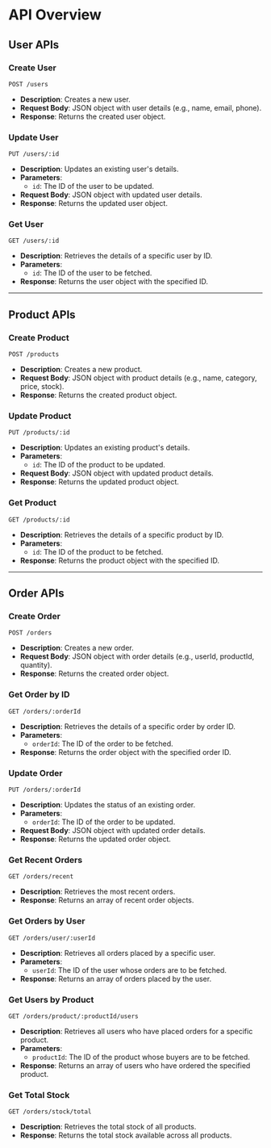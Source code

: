# API Overview

## User APIs

### Create User
`POST /users`
- **Description**: Creates a new user.
- **Request Body**: JSON object with user details (e.g., name, email, phone).
- **Response**: Returns the created user object.

### Update User
`PUT /users/:id`
- **Description**: Updates an existing user's details.
- **Parameters**: 
  - `id`: The ID of the user to be updated.
- **Request Body**: JSON object with updated user details.
- **Response**: Returns the updated user object.

### Get User
`GET /users/:id`
- **Description**: Retrieves the details of a specific user by ID.
- **Parameters**:
  - `id`: The ID of the user to be fetched.
- **Response**: Returns the user object with the specified ID.

---

## Product APIs

### Create Product
`POST /products`
- **Description**: Creates a new product.
- **Request Body**: JSON object with product details (e.g., name, category, price, stock).
- **Response**: Returns the created product object.

### Update Product
`PUT /products/:id`
- **Description**: Updates an existing product's details.
- **Parameters**: 
  - `id`: The ID of the product to be updated.
- **Request Body**: JSON object with updated product details.
- **Response**: Returns the updated product object.

### Get Product
`GET /products/:id`
- **Description**: Retrieves the details of a specific product by ID.
- **Parameters**: 
  - `id`: The ID of the product to be fetched.
- **Response**: Returns the product object with the specified ID.

---

## Order APIs

### Create Order
`POST /orders`
- **Description**: Creates a new order.
- **Request Body**: JSON object with order details (e.g., userId, productId, quantity).
- **Response**: Returns the created order object.

### Get Order by ID
`GET /orders/:orderId`
- **Description**: Retrieves the details of a specific order by order ID.
- **Parameters**: 
  - `orderId`: The ID of the order to be fetched.
- **Response**: Returns the order object with the specified order ID.

### Update Order
`PUT /orders/:orderId`
- **Description**: Updates the status of an existing order.
- **Parameters**: 
  - `orderId`: The ID of the order to be updated.
- **Request Body**: JSON object with updated order details.
- **Response**: Returns the updated order object.

### Get Recent Orders
`GET /orders/recent`
- **Description**: Retrieves the most recent orders.
- **Response**: Returns an array of recent order objects.

### Get Orders by User
`GET /orders/user/:userId`
- **Description**: Retrieves all orders placed by a specific user.
- **Parameters**:
  - `userId`: The ID of the user whose orders are to be fetched.
- **Response**: Returns an array of orders placed by the user.

### Get Users by Product
`GET /orders/product/:productId/users`
- **Description**: Retrieves all users who have placed orders for a specific product.
- **Parameters**: 
  - `productId`: The ID of the product whose buyers are to be fetched.
- **Response**: Returns an array of users who have ordered the specified product.

### Get Total Stock
`GET /orders/stock/total`
- **Description**: Retrieves the total stock of all products.
- **Response**: Returns the total stock available across all products.
